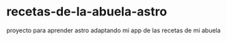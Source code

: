 # recetas-de-la-abuela-astro
proyecto para aprender astro adaptando mi app de las recetas de mi abuela
